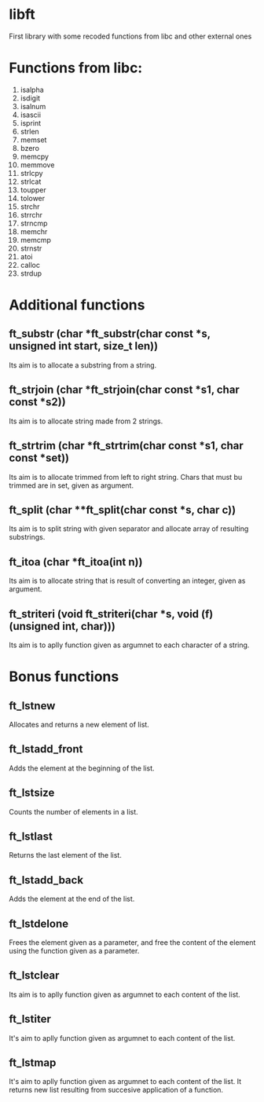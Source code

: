 # libft 
First library with some recoded functions from libc and other external ones

# Functions from libc:
1. isalpha
2. isdigit
3. isalnum
4. isascii
5. isprint
6. strlen
7. memset
8. bzero
9. memcpy
10. memmove
11. strlcpy
12. strlcat
13. toupper
14. tolower
15. strchr
16. strrchr
17. strncmp
18. memchr
19. memcmp
20. strnstr
21. atoi
22. calloc
23. strdup

# Additional functions

## ft_substr (char *ft_substr(char const *s, unsigned int start, size_t len))
Its aim is to allocate a substring from a string.
## ft_strjoin (char *ft_strjoin(char const *s1, char const *s2))
Its aim is to allocate string made from 2 strings.
## ft_strtrim (char *ft_strtrim(char const *s1, char const *set))
Its aim is to allocate trimmed from left to right string. Chars that must bu trimmed are in set, given as argument.
## ft_split (char **ft_split(char const *s, char c))
Its aim is to split string with given separator and allocate array of resulting substrings.
## ft_itoa (char *ft_itoa(int n))
Its aim is to allocate string that is result of converting an integer, given as argument.
## ft_striteri (void ft_striteri(char *s, void (f)(unsigned int, char)))
Its aim is to aplly function given as argumnet to each character of a string.

# Bonus functions
## ft_lstnew
Allocates and returns a new element of list.
## ft_lstadd_front
Adds the element at the beginning of the list.
## ft_lstsize
Counts the number of elements in a list.
## ft_lstlast
Returns the last element of the list.
## ft_lstadd_back
Adds the element at the end of the list.
## ft_lstdelone
Frees the element given as a parameter, and free the content of the element using the function given as a parameter.
## ft_lstclear
Its aim is to aplly function given as argumnet to each content of the list.
## ft_lstiter
It's aim to aplly function given as argumnet to each content of the list.
## ft_lstmap
It's aim to aplly function given as argumnet to each content of the list. It returns new list resulting from succesive application of a function.

